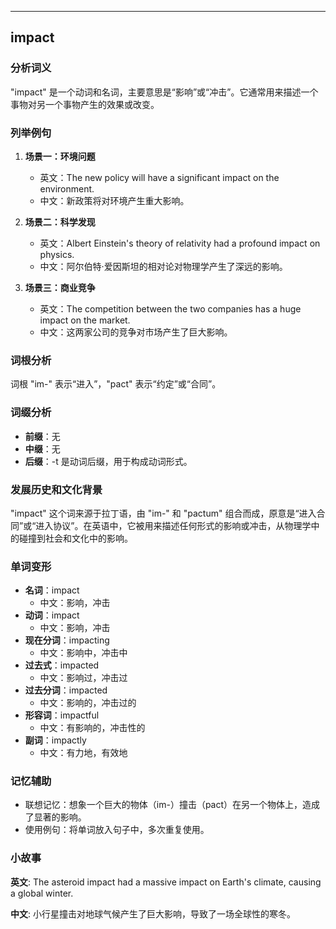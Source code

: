 
---------------
## impact
### 分析词义
"impact" 是一个动词和名词，主要意思是“影响”或“冲击”。它通常用来描述一个事物对另一个事物产生的效果或改变。

### 列举例句
1. **场景一：环境问题**
   - 英文：The new policy will have a significant impact on the environment.
   - 中文：新政策将对环境产生重大影响。

2. **场景二：科学发现**
   - 英文：Albert Einstein's theory of relativity had a profound impact on physics.
   - 中文：阿尔伯特·爱因斯坦的相对论对物理学产生了深远的影响。

3. **场景三：商业竞争**
   - 英文：The competition between the two companies has a huge impact on the market.
   - 中文：这两家公司的竞争对市场产生了巨大影响。

### 词根分析
词根 "im-" 表示“进入”，"pact" 表示“约定”或“合同”。

### 词缀分析
- **前缀**：无
- **中缀**：无
- **后缀**：-t 是动词后缀，用于构成动词形式。

### 发展历史和文化背景
"impact" 这个词来源于拉丁语，由 "im-" 和 "pactum" 组合而成，原意是“进入合同”或“进入协议”。在英语中，它被用来描述任何形式的影响或冲击，从物理学中的碰撞到社会和文化中的影响。

### 单词变形
- **名词**：impact
  - 中文：影响，冲击
- **动词**：impact
  - 中文：影响，冲击
- **现在分词**：impacting
  - 中文：影响中，冲击中
- **过去式**：impacted
  - 中文：影响过，冲击过
- **过去分词**：impacted
  - 中文：影响的，冲击过的
- **形容词**：impactful
  - 中文：有影响的，冲击性的
- **副词**：impactly
  - 中文：有力地，有效地

### 记忆辅助
- 联想记忆：想象一个巨大的物体（im-）撞击（pact）在另一个物体上，造成了显著的影响。
- 使用例句：将单词放入句子中，多次重复使用。

### 小故事
**英文**:
The asteroid impact had a massive impact on Earth's climate, causing a global winter.

**中文**:
小行星撞击对地球气候产生了巨大影响，导致了一场全球性的寒冬。

